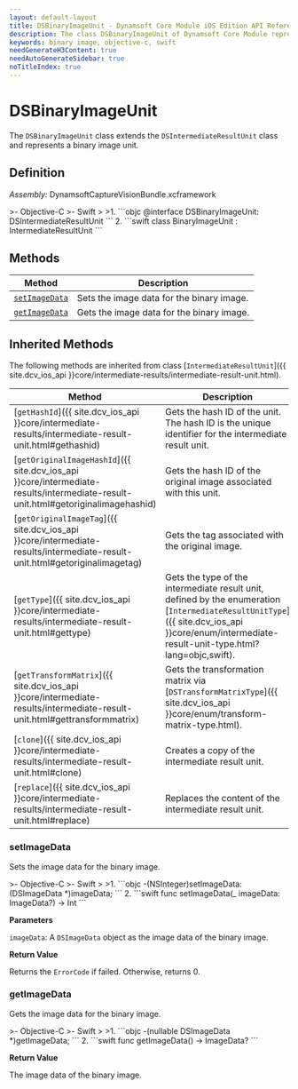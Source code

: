 ```yaml
---
layout: default-layout
title: DSBinaryImageUnit - Dynamsoft Core Module iOS Edition API Reference
description: The class DSBinaryImageUnit of Dynamsoft Core Module represents a unit that contains a binary image.
keywords: binary image, objective-c, swift
needGenerateH3Content: true
needAutoGenerateSidebar: true
noTitleIndex: true
---
```


# DSBinaryImageUnit

The `DSBinaryImageUnit` class extends the `DSIntermediateResultUnit` class and represents a binary image unit.

## Definition

*Assembly:* DynamsoftCaptureVisionBundle.xcframework

<div class="sample-code-prefix"></div>
>- Objective-C
>- Swift
>
>1. 
```objc
@interface DSBinaryImageUnit: DSIntermediateResultUnit
```
2. 
```swift
class BinaryImageUnit : IntermediateResultUnit
```

## Methods

| Method | Description |
|------- |-------------|
| [`setImageData`](#setimagedata) | Sets the image data for the binary image. |
| [`getImageData`](#getimagedata) | Gets the image data for the binary image. |

## Inherited Methods

The following methods are inherited from class [`IntermediateResultUnit`]({{ site.dcv_ios_api }}core/intermediate-results/intermediate-result-unit.html).

| Method | Description |
|------- |-------------|
| [`getHashId`]({{ site.dcv_ios_api }}core/intermediate-results/intermediate-result-unit.html#gethashid) | Gets the hash ID of the unit. The hash ID is the unique identifier for the intermediate result unit. |
| [`getOriginalImageHashId`]({{ site.dcv_ios_api }}core/intermediate-results/intermediate-result-unit.html#getoriginalimagehashid) | Gets the hash ID of the original image associated with this unit. |
| [`getOriginalImageTag`]({{ site.dcv_ios_api }}core/intermediate-results/intermediate-result-unit.html#getoriginalimagetag) | Gets the tag associated with the original image. |
| [`getType`]({{ site.dcv_ios_api }}core/intermediate-results/intermediate-result-unit.html#gettype) | Gets the type of the intermediate result unit, defined by the enumeration [`IntermediateResultUnitType`]({{ site.dcv_ios_api }}core/enum/intermediate-result-unit-type.html?lang=objc,swift). |
| [`getTransformMatrix`]({{ site.dcv_ios_api }}core/intermediate-results/intermediate-result-unit.html#gettransformmatrix) | Gets the transformation matrix via [`DSTransformMatrixType`]({{ site.dcv_ios_api }}core/enum/transform-matrix-type.html). |
| [`clone`]({{ site.dcv_ios_api }}core/intermediate-results/intermediate-result-unit.html#clone) | Creates a copy of the intermediate result unit. |
| [`replace`]({{ site.dcv_ios_api }}core/intermediate-results/intermediate-result-unit.html#replace) | Replaces the content of the intermediate result unit. |

### setImageData

Sets the image data for the binary image.

<div class="sample-code-prefix"></div>
>- Objective-C
>- Swift
>
>1. 
```objc
-(NSInteger)setImageData:(DSImageData *)imageData;
```
2. 
```swift
func setImageData(_ imageData: ImageData?) -> Int
```

**Parameters**

`imageData`: A `DSImageData` object as the image data of the binary image.

**Return Value**

Returns the `ErrorCode` if failed. Otherwise, returns 0.

### getImageData

Gets the image data for the binary image.

<div class="sample-code-prefix"></div>
>- Objective-C
>- Swift
>
>1. 
```objc
-(nullable DSImageData *)getImageData;
```
2. 
```swift
func getImageData() -> ImageData?
```

**Return Value**

The image data of the binary image.
